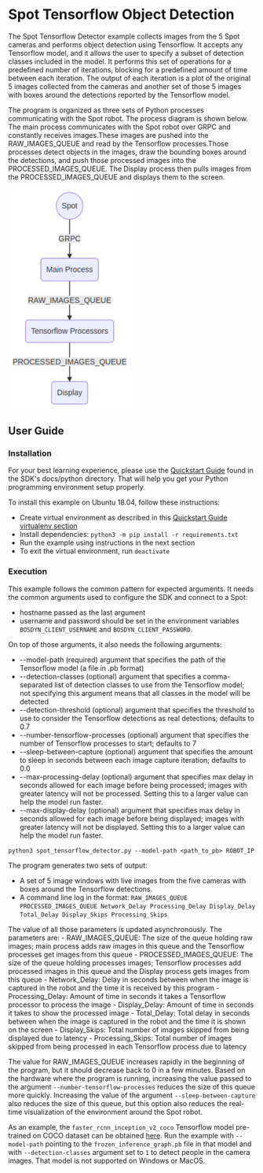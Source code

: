 <!--
Copyright (c) 2023 Boston Dynamics, Inc.  All rights reserved.

Downloading, reproducing, distributing or otherwise using the SDK Software
is subject to the terms and conditions of the Boston Dynamics Software
Development Kit License (20191101-BDSDK-SL).
-->

# Spot Tensorflow Object Detection

The Spot Tensorflow Detector example collects images from the 5 Spot cameras and performs object
detection using Tensorflow. It accepts any Tensorflow model, and it allows the user to specify a
subset of detection classes included in the model. It performs this set of operations for a
predefined number of iterations, blocking for a predefined amount of time between each iteration.
The output of each iteration is a plot of the original 5 images collected from the cameras and
another set of those 5 images with boxes around the detections reported by the Tensorflow model.

The program is organized as three sets of Python processes communicating with the Spot robot. The
process diagram is shown below. The main process communicates with the Spot robot over GRPC and
constantly receives images.These images are pushed into the RAW_IMAGES_QUEUE and read by the
Tensorflow processes.Those processes detect objects in the images, draw the bounding boxes around
the detections, and push those processed images into the PROCESSED_IMAGES_QUEUE. The Display
process then pulls images from the PROCESSED_IMAGES_QUEUE and displays them to the screen.

<img src="documentation/process_diagram.png" alt="Process Diagram" style="width:250px;"/>

## User Guide

### Installation

For your best learning experience, please use the [Quickstart Guide](../../../docs/python/quickstart.md)
found in the SDK's docs/python directory. That will help you get your Python programming
environment setup properly.

To install this example on Ubuntu 18.04, follow these instructions:

- Create virtual environment as described in this
  [Quickstart Guide virtualenv section](../../../docs/python/quickstart.md#manage-multiple-python-environments)
- Install dependencies: `python3 -m pip install -r requirements.txt`
- Run the example using instructions in the next section
- To exit the virtual environment, run `deactivate`

### Execution

This example follows the common pattern for expected arguments. It needs the common arguments used to configure the SDK and connect to a Spot:

- hostname passed as the last argument
- username and password should be set in the environment variables `BOSDYN_CLIENT_USERNAME` and `BOSDYN_CLIENT_PASSWORD`.

On top of those arguments, it also needs the following arguments:

- --model-path (required) argument that specifies the path of the Tensorflow model (a file in .pb format)
- --detection-classes (optional) argument that specifies a comma-separated list of detection classes to use from the Tensorflow model; not specifying this argument means that all classes in the model will be detected
- --detection-threshold (optional) argument that specifies the threshold to use to consider the Tensorflow detections as real detections; defaults to 0.7
- --number-tensorflow-processes (optional) argument that specifies the number of Tensorflow processes to start; defaults to 7
- --sleep-between-capture (optional) argument that specifies the amount to sleep in seconds between each image capture iteration; defaults to 0.0
- --max-processing-delay (optional) argument that specifies max delay in seconds allowed for each image before being processed; images with greater latency will not be processed. Setting this to a larger value can help the model run faster.
- --max-display-delay (optional) argument that specifies max delay in seconds allowed for each image before being displayed; images with greater latency will not be displayed. Setting this to a larger value can help the model run faster.

```
python3 spot_tensorflow_detector.py --model-path <path_to_pb> ROBOT_IP
```

The program generates two sets of output:

- A set of 5 image windows with live images from the five cameras with boxes around the Tensorflow detections.
- A command line log in the format: `RAW_IMAGES_QUEUE PROCESSED_IMAGES_QUEUE Network_Delay Processing_Delay Display_Delay Total_Delay Display_Skips Processing_Skips`

The value of all those parameters is updated asynchronously. The parameters are: - RAW_IMAGES_QUEUE: The size of the queue holding raw images; main process adds raw images in this queue and the Tensorflow processes get images from this queue - PROCESSED_IMAGES_QUEUE: The size of the queue holding processes images; Tensorflow processes add processed images in this queue and the Display process gets images from this queue - Network_Delay: Delay in seconds between when the image is captured in the robot and the time it is received by this program - Processing_Delay: Amount of time in seconds it takes a Tensorflow processor to process the image - Display_Delay: Amount of time in seconds it takes to show the processed image - Total_Delay: Total delay in seconds between when the image is captured in the robot and the time it is shown on the screen - Display_Skips: Total number of images skipped from being displayed due to latency - Processing_Skips: Total number of images skipped from being processed in each Tensorflow process due to latency

The value for RAW_IMAGES_QUEUE increases rapidly in the beginning of the program, but it should decrease back to 0 in a few minutes. Based on the hardware where the program is running, increasing the value passed to the argument `--number-tensorflow-processes` reduces the size of this queue more quickly. Increasing the value of the argument `--sleep-between-capture` also reduces the size of this queue, but this option also reduces the real-time visualization of the environment around the Spot robot.

As an example, the `faster_rcnn_inception_v2_coco` Tensorflow model pre-trained on COCO dataset can be obtained [here](http://download.tensorflow.org/models/object_detection/faster_rcnn_inception_v2_coco_2018_01_28.tar.gz). Run the example with `--model-path` pointing to the `frozen_inference_graph.pb` file in that model and with `--detection-classes` argument set to `1` to detect people in the camera images. That model is not supported on Windows or MacOS.
